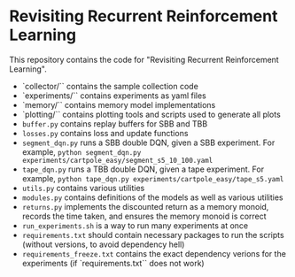 # Revisiting Recurrent Reinforcement Learning

This repository contains the code for "Revisiting Recurrent Reinforcement Learning".

- `collector/`` contains the sample collection code
- `experiments/`` contains experiments as yaml files
- `memory/`` contains memory model implementations
- `plotting/`` contains plotting tools and scripts used to generate all plots
- `buffer.py` contains replay buffers for SBB and TBB
- `losses.py` contains loss and update functions
- `segment_dqn.py` runs a SBB double DQN, given a SBB experiment. For example, `python segment_dqn.py experiments/cartpole_easy/segment_s5_10_100.yaml` 
- `tape_dqn.py` runs a TBB double DQN, given a tape experiment. For example, `python tape_dqn.py experiments/cartpole_easy/tape_s5.yaml`
- `utils.py` contains various utilities
- `modules.py` contains definitions of the models as well as various utilities
- `returns.py` implements the discounted return as a memory monoid, records the time taken, and ensures the memory monoid is correct
- `run_experiments.sh` is a way to run many experiments at once
- `requirements.txt` should contain necessary packages to run the scripts (without versions, to avoid dependency hell)
- `requirements_freeze.txt` contains the exact dependency verions for the experiments (if `requirements.txt`` does not work)